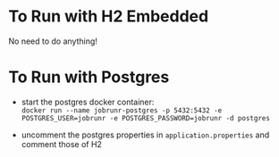 # To Run with H2 Embedded
No need to do anything!

# To Run with Postgres
- start the postgres docker container:  
`docker run --name jobrunr-postgres -p 5432:5432 -e POSTGRES_USER=jobrunr -e POSTGRES_PASSWORD=jobrunr -d postgres`

- uncomment the postgres properties in `application.properties` and comment those of H2

